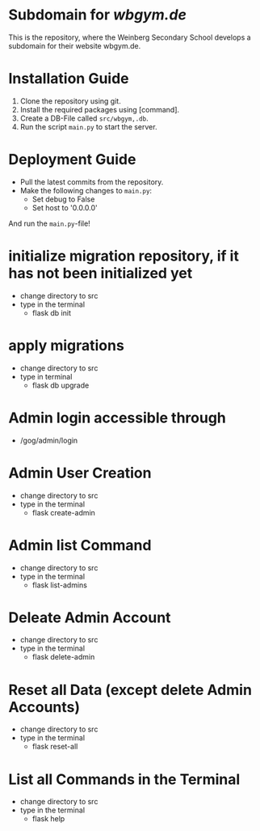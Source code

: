 # Subdomain for _wbgym.de_

This is the repository, where the Weinberg Secondary School develops a subdomain for their website wbgym.de.

# Installation Guide

1. Clone the repository using git.
2. Install the required packages using [command].
3. Create a DB-File called `src/wbgym,.db`.
4. Run the script `main.py` to start the server.

# Deployment Guide

- Pull the latest commits from the repository.
- Make the following changes to `main.py`:
  - Set debug to False
  - Set host to '0.0.0.0'

And run the `main.py`-file!

# initialize migration repository, if it has not been initialized yet

  - change directory to src
  - type in the terminal
    - flask db init

  # apply migrations

  - change directory to src
  - type in terminal
    - flask db upgrade

# Admin login accessible through

- /gog/admin/login

# Admin User Creation

  - change directory to src
  - type in the terminal
    - flask create-admin

# Admin list Command
  
  - change directory to src
  - type in the terminal
    - flask list-admins

# Deleate Admin Account

  - change directory to src
  - type in the terminal
    - flask delete-admin

# Reset all Data (except delete Admin Accounts)

  - change directory to src
  - type in the terminal
    - flask reset-all 

# List all Commands in the Terminal

  - change directory to src
  - type in the terminal
    - flask help